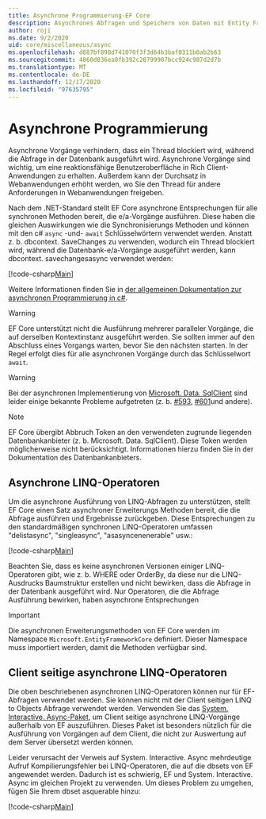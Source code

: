 ```yaml
---
title: Asynchrone Programmierung-EF Core
description: Asynchrones Abfragen und Speichern von Daten mit Entity Framework Core
author: roji
ms.date: 9/2/2020
uid: core/miscellaneous/async
ms.openlocfilehash: d887bf898d741070f3f3d64b3baf0311b0ab2b63
ms.sourcegitcommit: 4860d036ea0fb392c28799907bcc924c987d2d7b
ms.translationtype: MT
ms.contentlocale: de-DE
ms.lasthandoff: 12/17/2020
ms.locfileid: "97635795"
---
```

# <a name="asynchronous-programming"></a>Asynchrone Programmierung

Asynchrone Vorgänge verhindern, dass ein Thread blockiert wird, während die Abfrage in der Datenbank ausgeführt wird. Asynchrone Vorgänge sind wichtig, um eine reaktionsfähige Benutzeroberfläche in Rich Client-Anwendungen zu erhalten. Außerdem kann der Durchsatz in Webanwendungen erhöht werden, wo Sie den Thread für andere Anforderungen in Webanwendungen freigeben.

Nach dem .NET-Standard stellt EF Core asynchrone Entsprechungen für alle synchronen Methoden bereit, die e/a-Vorgänge ausführen. Diese haben die gleichen Auswirkungen wie die Synchronisierungs Methoden und können mit den c# `async` -und- `await` Schlüsselwörtern verwendet werden. Anstatt z. b. dbcontext. SaveChanges zu verwenden, wodurch ein Thread blockiert wird, während die Datenbank-e/a-Vorgänge ausgeführt werden, kann dbcontext. savechangesasync verwendet werden:

[!code-csharp[Main](../../../samples/core/Miscellaneous/Async/Program.cs#SaveChangesAsync)]

Weitere Informationen finden Sie in [der allgemeinen Dokumentation zur asynchronen Programmierung in c#](/dotnet/csharp/async).

> [!WARNING]
> EF Core unterstützt nicht die Ausführung mehrerer paralleler Vorgänge, die auf derselben Kontextinstanz ausgeführt werden. Sie sollten immer auf den Abschluss eines Vorgangs warten, bevor Sie den nächsten starten. In der Regel erfolgt dies für alle asynchronen Vorgänge durch das Schlüsselwort `await`.

> [!WARNING]
> Bei der asynchronen Implementierung von [Microsoft. Data. SqlClient](https://github.com/dotnet/SqlClient) sind leider einige bekannte Probleme aufgetreten (z. b. [#593](https://github.com/dotnet/SqlClient/issues/593), [#601](https://github.com/dotnet/SqlClient/issues/601)und andere).

> [!NOTE]
> EF Core übergibt Abbruch Token an den verwendeten zugrunde liegenden Datenbankanbieter (z. b. Microsoft. Data. SqlClient). Diese Token werden möglicherweise nicht berücksichtigt. Informationen hierzu finden Sie in der Dokumentation des Datenbankanbieters.  

## <a name="async-linq-operators"></a>Asynchrone LINQ-Operatoren

Um die asynchrone Ausführung von LINQ-Abfragen zu unterstützen, stellt EF Core einen Satz asynchroner Erweiterungs Methoden bereit, die die Abfrage ausführen und Ergebnisse zurückgeben. Diese Entsprechungen zu den standardmäßigen synchronen LINQ-Operatoren umfassen "delistasync", "singleasync", "asasyncenenerable" usw.:

[!code-csharp[Main](../../../samples/core/Miscellaneous/Async/Program.cs#ToListAsync)]

Beachten Sie, dass es keine asynchronen Versionen einiger LINQ-Operatoren gibt, wie z. b. WHERE oder OrderBy, da diese nur die LINQ-Ausdrucks Baumstruktur erstellen und nicht bewirken, dass die Abfrage in der Datenbank ausgeführt wird. Nur Operatoren, die die Abfrage Ausführung bewirken, haben asynchrone Entsprechungen

> [!IMPORTANT]
> Die asynchronen Erweiterungsmethoden von EF Core werden im Namespace `Microsoft.EntityFrameworkCore` definiert. Dieser Namespace muss importiert werden, damit die Methoden verfügbar sind.

## <a name="client-side-async-linq-operators"></a>Client seitige asynchrone LINQ-Operatoren

Die oben beschriebenen asynchronen LINQ-Operatoren können nur für EF-Abfragen verwendet werden. Sie können nicht mit der Client seitigen LINQ to Objects Abfrage verwendet werden. Verwenden Sie das [System. Interactive. Async-Paket](https://www.nuget.org/packages/System.Interactive.Async), um Client seitige asynchrone LINQ-Vorgänge außerhalb von EF auszuführen. Dieses Paket ist besonders nützlich für die Ausführung von Vorgängen auf dem Client, die nicht zur Auswertung auf dem Server übersetzt werden können.

Leider verursacht der Verweis auf System. Interactive. Async mehrdeutige Aufruf Kompilierungsfehler bei LINQ-Operatoren, die auf die dbsets von EF angewendet werden. Dadurch ist es schwierig, EF und System. Interactive. Async im gleichen Projekt zu verwenden. Um dieses Problem zu umgehen, fügen Sie Ihrem dbset asquerable hinzu:

[!code-csharp[Main](../../../samples/core/Miscellaneous/AsyncWithSystemInteractive/Program.cs#SystemInteractiveAsync)]
